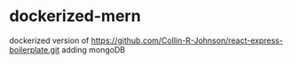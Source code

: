 # dockerized-mern
dockerized version of https://github.com/Collin-R-Johnson/react-express-boilerplate.git adding mongoDB
